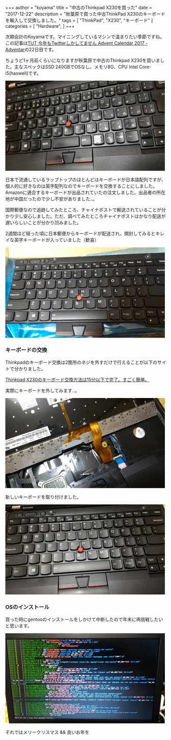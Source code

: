 +++
author = "koyama"
title = "中古のThinkpad X230を買った"
date = "2017-12-22"
description = "秋葉原で買った中古ThinkPad X230のキーボードを輸入して交換しました。"
tags = [
    "ThinkPad",
    "X230",
    "キーボード"
]
categories = [
    "Hardware",
]
+++

次期会計のKoyamaです。マイニングしているマシンで温まりたい季節ですね。この記事は[TUT 今年もTwitterしかしてません Advent Calendar 2017 - Adventar](https://adventar.org/calendars/2266#list-2017-12-22)の22日目です。

ちょうど1ヶ月前くらいになりますが秋葉原で中古のThinkpad X230を買いました。主なスペックはSSD 240GBでOSなし、メモリ8G、CPU Intel Core-i5(haswell)です。

<img src="/post_media/x230-keyboard/before-jis.jpg" width="500">

日本で流通しているラップトップのほとんどはキーボードが日本語配列ですが、個人的に好きなのは英字配列なのでキーボードを交換することにしました。Amazonに適合するキーボードが出品されていたの注文しました。出品者の所在地が中国だったので少し不安がありました..。

国際郵便なので追跡してみたところ、チャイナポストで輸送されていることが分かり少し安心しました。ただ、調べてみたところチャイナポストはかなり配送が遅いらしいことが分かり凹みました。

2週間ほど経った頃に日本郵便からキーボードが配送され、開封してみるとキレイな英字キーボードが入っていました（歓喜）

<img src="/post_media/x230-keyboard/before-us.jpg" width="500">

### キーボードの交換

Thinkpadのキーボード交換は2箇所のネジを外すだけで行えることが以下のサイトで分かりました。

[Thinkpad X230のキーボード交換方法は15分以下で完了。すごく簡単。](http://kankdkt.com/thinkpadx230keyboardchange/)

実際にキーボードを外してみます..。

<img src="/post_media/x230-keyboard/working.jpg" width="500">

新しいキーボードを取り付けました。

<img src="/post_media/x230-keyboard/after-us.jpg" width="500">

### OSのインストール

買った時にgentooのインストールをしかけて中断したので年末に再挑戦したいと思います。

<img src="/post_media/x230-keyboard/gentoo.jpg" width="500">

それではメリークリスマス && 良いお年を
